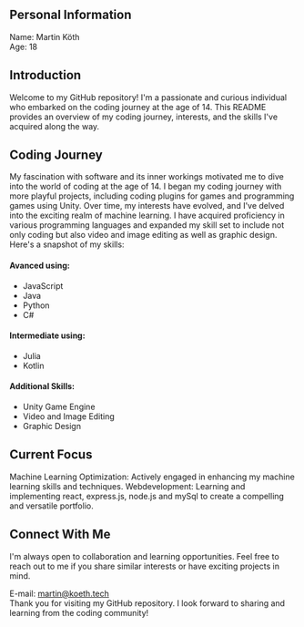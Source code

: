 ## Personal Information

Name: Martin Köth \
Age: 18

## Introduction

Welcome to my GitHub repository! I'm a passionate and curious individual who embarked on the coding journey at the age of 14. This README provides an overview of my coding journey, interests, and the skills I've acquired along the way.

## Coding Journey

My fascination with software and its inner workings motivated me to dive into the world of coding at the age of 14. I began my coding journey with more playful projects, including coding plugins for games and programming games using Unity. Over time, my interests have evolved, and I've delved into the exciting realm of machine learning. I have acquired proficiency in various programming languages and expanded my skill set to include not only coding but also video and image editing as well as graphic design. Here's a snapshot of my skills:

#### Avanced using:
+ JavaScript
+ Java
+ Python
+ C#

#### Intermediate using:
+ Julia
+ Kotlin

#### Additional Skills:
+ Unity Game Engine
+ Video and Image Editing
+ Graphic Design

## Current Focus

Machine Learning Optimization:
Actively engaged in enhancing my machine learning skills and techniques.
Webdevelopment:
Learning and implementing react, express.js, node.js and mySql to create a compelling and versatile portfolio.

## Connect With Me

I'm always open to collaboration and learning opportunities. Feel free to reach out to me if you share similar interests or have exciting projects in mind.

E-mail: martin@koeth.tech \
Thank you for visiting my GitHub repository. I look forward to sharing and learning from the coding community!
